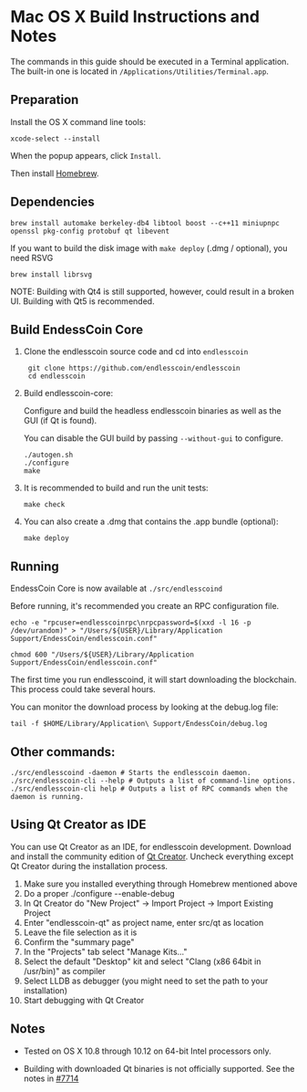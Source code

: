 Mac OS X Build Instructions and Notes
====================================
The commands in this guide should be executed in a Terminal application.
The built-in one is located in `/Applications/Utilities/Terminal.app`.

Preparation
-----------
Install the OS X command line tools:

`xcode-select --install`

When the popup appears, click `Install`.

Then install [Homebrew](https://brew.sh).

Dependencies
----------------------

    brew install automake berkeley-db4 libtool boost --c++11 miniupnpc openssl pkg-config protobuf qt libevent

If you want to build the disk image with `make deploy` (.dmg / optional), you need RSVG

    brew install librsvg

NOTE: Building with Qt4 is still supported, however, could result in a broken UI. Building with Qt5 is recommended.

Build EndessCoin Core
------------------------

1. Clone the endlesscoin source code and cd into `endlesscoin`

        git clone https://github.com/endlesscoin/endlesscoin
        cd endlesscoin

2.  Build endlesscoin-core:

    Configure and build the headless endlesscoin binaries as well as the GUI (if Qt is found).

    You can disable the GUI build by passing `--without-gui` to configure.

        ./autogen.sh
        ./configure
        make

3.  It is recommended to build and run the unit tests:

        make check

4.  You can also create a .dmg that contains the .app bundle (optional):

        make deploy

Running
-------

EndessCoin Core is now available at `./src/endlesscoind`

Before running, it's recommended you create an RPC configuration file.

    echo -e "rpcuser=endlesscoinrpc\nrpcpassword=$(xxd -l 16 -p /dev/urandom)" > "/Users/${USER}/Library/Application Support/EndessCoin/endlesscoin.conf"

    chmod 600 "/Users/${USER}/Library/Application Support/EndessCoin/endlesscoin.conf"

The first time you run endlesscoind, it will start downloading the blockchain. This process could take several hours.

You can monitor the download process by looking at the debug.log file:

    tail -f $HOME/Library/Application\ Support/EndessCoin/debug.log

Other commands:
-------

    ./src/endlesscoind -daemon # Starts the endlesscoin daemon.
    ./src/endlesscoin-cli --help # Outputs a list of command-line options.
    ./src/endlesscoin-cli help # Outputs a list of RPC commands when the daemon is running.

Using Qt Creator as IDE
------------------------
You can use Qt Creator as an IDE, for endlesscoin development.
Download and install the community edition of [Qt Creator](https://www.qt.io/download/).
Uncheck everything except Qt Creator during the installation process.

1. Make sure you installed everything through Homebrew mentioned above
2. Do a proper ./configure --enable-debug
3. In Qt Creator do "New Project" -> Import Project -> Import Existing Project
4. Enter "endlesscoin-qt" as project name, enter src/qt as location
5. Leave the file selection as it is
6. Confirm the "summary page"
7. In the "Projects" tab select "Manage Kits..."
8. Select the default "Desktop" kit and select "Clang (x86 64bit in /usr/bin)" as compiler
9. Select LLDB as debugger (you might need to set the path to your installation)
10. Start debugging with Qt Creator

Notes
-----

* Tested on OS X 10.8 through 10.12 on 64-bit Intel processors only.

* Building with downloaded Qt binaries is not officially supported. See the notes in [#7714](https://github.com/endlesscoin/endlesscoin/issues/7714)
